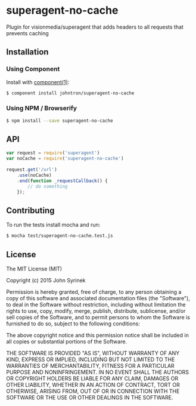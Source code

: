 
# superagent-no-cache

  Plugin for visionmedia/superagent that adds headers to all requests that prevents 
  caching

## Installation
### Using Component
  Install with [component(1)](http://component.io):

```bash
$ component install johntron/superagent-no-cache
```
### Using NPM / Browserify
```bash
$ npm install --save superagent-no-cache
```
## API
```javascript
var request = require('superagent')
var noCache = require('superagent-no-cache')
  
request.get('/url')
    .use(noCache)
    .end(function _requestCallback() {
        // do something
    });
```

## Contributing

To run the tests install mocha and run:

```bash
$ mocha test/superagent-no-cache.test.js
```

## License

The MIT License (MIT)

Copyright (c) 2015 John Syrinek

Permission is hereby granted, free of charge, to any person obtaining a copy of 
this software and associated documentation files (the "Software"), to deal in 
the Software without restriction, including without limitation the rights to use, 
copy, modify, merge, publish, distribute, sublicense, and/or sell copies of the 
Software, and to permit persons to whom the Software is furnished to do so, 
subject to the following conditions:

The above copyright notice and this permission notice shall be included in all 
copies or substantial portions of the Software.

THE SOFTWARE IS PROVIDED "AS IS", WITHOUT WARRANTY OF ANY KIND, EXPRESS OR IMPLIED, 
INCLUDING BUT NOT LIMITED TO THE WARRANTIES OF MERCHANTABILITY, FITNESS FOR A 
PARTICULAR PURPOSE AND NONINFRINGEMENT. IN NO EVENT SHALL THE AUTHORS OR COPYRIGHT 
HOLDERS BE LIABLE FOR ANY CLAIM, DAMAGES OR OTHER LIABILITY, WHETHER IN AN ACTION 
OF CONTRACT, TORT OR OTHERWISE, ARISING FROM, OUT OF OR IN CONNECTION WITH THE 
SOFTWARE OR THE USE OR OTHER DEALINGS IN THE SOFTWARE.
